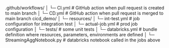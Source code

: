 .github/workflows/ 
│ └─ CI.yml                   # GitHub action when pull request is created to main branch
│ └─ CD.yml                   # GitHub action when pull request is merged to main branch
cicd_demo/ 
│ └─ resources/
│       └─ int-test.yml       # job configuration for integration test
│       └─ actual-job.yml     # prod job configuration 
│ └─ tests/                   # some unit tests
│ └─ databricks.yml           # bundle definition where resources, parameters, environments are defined
│ └─ StreamingAggNotebook.py  # databricks notebook called in the jobs above
